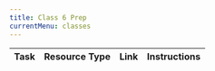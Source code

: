 ```yaml
---
title: Class 6 Prep
currentMenu: classes
---
```


Task | Resource Type | Link | Instructions
|----|---------------|------|-------------|
